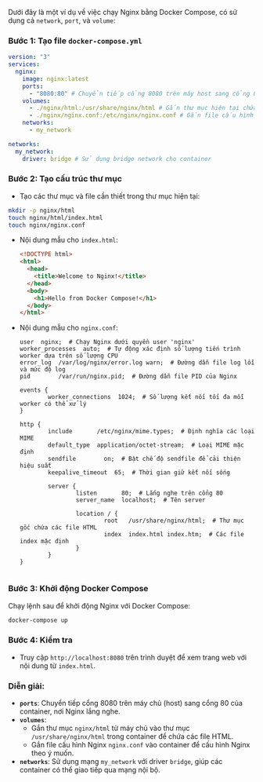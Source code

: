 Dưới đây là một ví dụ về việc chạy Nginx bằng Docker Compose, có sử dụng cả `network`, `port`, và `volume`:

### Bước 1: Tạo file `docker-compose.yml`

```yaml
version: "3"
services:
  nginx:
    image: nginx:latest
    ports:
      - "8080:80" # Chuyển tiếp cổng 8080 trên máy host sang cổng 80 của container
    volumes:
      - ./nginx/html:/usr/share/nginx/html # Gắn thư mục hiện tại chứa HTML vào thư mục Nginx trong container
      - ./nginx/nginx.conf:/etc/nginx/nginx.conf # Gắn file cấu hình Nginx
    networks:
      - my_network

networks:
  my_network:
    driver: bridge # Sử dụng bridge network cho container
```

### Bước 2: Tạo cấu trúc thư mục

- Tạo các thư mục và file cần thiết trong thư mục hiện tại:

```bash
mkdir -p nginx/html
touch nginx/html/index.html
touch nginx/nginx.conf
```

- Nội dung mẫu cho `index.html`:

  ```html
  <!DOCTYPE html>
  <html>
    <head>
      <title>Welcome to Nginx!</title>
    </head>
    <body>
      <h1>Hello from Docker Compose!</h1>
    </body>
  </html>
  ```

- Nội dung mẫu cho `nginx.conf`:

  ```nginx
  user  nginx;  # Chạy Nginx dưới quyền user 'nginx'
  worker_processes  auto;  # Tự động xác định số lượng tiến trình worker dựa trên số lượng CPU
  error_log  /var/log/nginx/error.log warn;  # Đường dẫn file log lỗi và mức độ log
  pid        /var/run/nginx.pid;  # Đường dẫn file PID của Nginx

  events {
          worker_connections  1024;  # Số lượng kết nối tối đa mỗi worker có thể xử lý
  }

  http {
          include       /etc/nginx/mime.types;  # Định nghĩa các loại MIME
          default_type  application/octet-stream;  # Loại MIME mặc định
          sendfile        on;  # Bật chế độ sendfile để cải thiện hiệu suất
          keepalive_timeout  65;  # Thời gian giữ kết nối sống

          server {
                  listen       80;  # Lắng nghe trên cổng 80
                  server_name  localhost;  # Tên server

                  location / {
                          root   /usr/share/nginx/html;  # Thư mục gốc chứa các file HTML
                          index  index.html index.htm;  # Các file index mặc định
                  }
          }
  }
  ```

  ```

  ```

### Bước 3: Khởi động Docker Compose

Chạy lệnh sau để khởi động Nginx với Docker Compose:

```bash
docker-compose up
```

### Bước 4: Kiểm tra

- Truy cập `http://localhost:8080` trên trình duyệt để xem trang web với nội dung từ `index.html`.

### Diễn giải:

- **`ports`**: Chuyển tiếp cổng 8080 trên máy chủ (host) sang cổng 80 của container, nơi Nginx lắng nghe.
- **`volumes`**:
  - Gắn thư mục `nginx/html` từ máy chủ vào thư mục `/usr/share/nginx/html` trong container để chứa các file HTML.
  - Gắn file cấu hình Nginx `nginx.conf` vào container để cấu hình Nginx theo ý muốn.
- **`networks`**: Sử dụng mạng `my_network` với driver `bridge`, giúp các container có thể giao tiếp qua mạng nội bộ.
